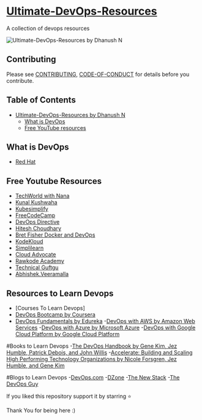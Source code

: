 # [Ultimate-DevOps-Resources](https://github.com/DhanushNehru/Ultimate-DevOps-Resources)

A collection of devops resources

![Ultimate-DevOps-Resources by Dhanush N](https://github.com/DhanushNehru/Ultimate-DevOps-Resources/blob/main/cover.png)

## Contributing

Please see [CONTRIBUTING](https://github.com/DhanushNehru/Ultimate-DevOps-Resources/blob/main/CONTRIBUTING.md), [CODE-OF-CONDUCT](https://github.com/DhanushNehru/Ultimate-DevOps-Resources/blob/main/CODE-OF-CONDUCT.md) for details before you contribute.

## Table of Contents

- [Ultimate-DevOps-Resources by Dhanush N](https://github.com/DhanushNehru/Ultimate-DevOps-Resources)
  - [What is DevOps](#what-is-devops)
  - [Free YouTube resources](#free-youtube-resources)

## What is DevOps

- [Red Hat](https://www.redhat.com/en/topics/devops)

## Free Youtube Resources

- [TechWorld with Nana](https://www.youtube.com/@TechWorldwithNana)
- [Kunal Kushwaha](https://www.youtube.com/@KunalKushwaha)
- [Kubesimplify](https://www.youtube.com/@kubesimplify)
- [FreeCodeCamp](https://www.youtube.com/@freecodecamp)
- [DevOps Directive](https://www.youtube.com/@DevOpsDirective)
- [Hitesh Choudhary](https://www.youtube.com/@HiteshChoudharydotcom)
- [Bret Fisher Docker and DevOps](https://www.youtube.com/@BretFisher)
- [KodeKloud ](https://www.youtube.com/@KodeKloud)
- [Simplilearn](https://www.youtube.com/@SimplilearnOfficial)
- [Cloud Advocate](https://www.youtube.com/@CloudAdvocate)
- [Rawkode Academy](https://www.youtube.com/@RawkodeAcademy)
- [Technical Guftgu](https://www.youtube.com/@TechnicalGuftgu)
- [Abhishek.Veeramalla](https://www.youtube.com/@AbhishekVeeramalla)

## Resources to Learn Devops

- [Courses To Learn Devops]
- [DevOps Bootcamp by Coursera](https://www.coursera.org/courses?query=devops)
- [DevOps Fundamentals by Edureka](https://www.edureka.co/blog/devops-tutorial) -[DevOps with AWS by Amazon Web Services](https://www.coursera.org/specializations/aws-devops) -[DevOps with Azure by Microsoft Azure](https://azure.microsoft.com/en-in/products/devops) -[DevOps with Google Cloud Platform by Google Cloud Platform](https://cloud.google.com/devops)

#Books to Learn Devops -[The DevOps Handbook by Gene Kim, Jez Humble, Patrick Debois, and John Willis](https://www.amazon.in/DevOPS-Handbook-World-Class-Reliability-Organizations/dp/1942788002) -[Accelerate: Building and Scaling High Performing Technology Organizations by Nicole Forsgren, Jez Humble, and Gene Kim](https://www.amazon.in/Accelerate-Building-Performing-Technology-Organizations/dp/B07BMCFBWY)

#Blogs to Learn Devops -[DevOps.com](https://devops.com/) -[DZone](https://dzone.com/) -[The New Stack](https://thenewstack.io/) -[The DevOps Guy](https://www.youtube.com/@MarcelDempers)

If you liked this repository support it by starring ⭐

Thank You for being here :)
